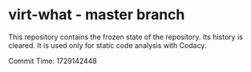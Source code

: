 # virt-what - master branch

This repository contains the frozen state of the repository.
Its history is cleared. It is used only for static code
analysis with Codacy.

Commit Time: 1729142448